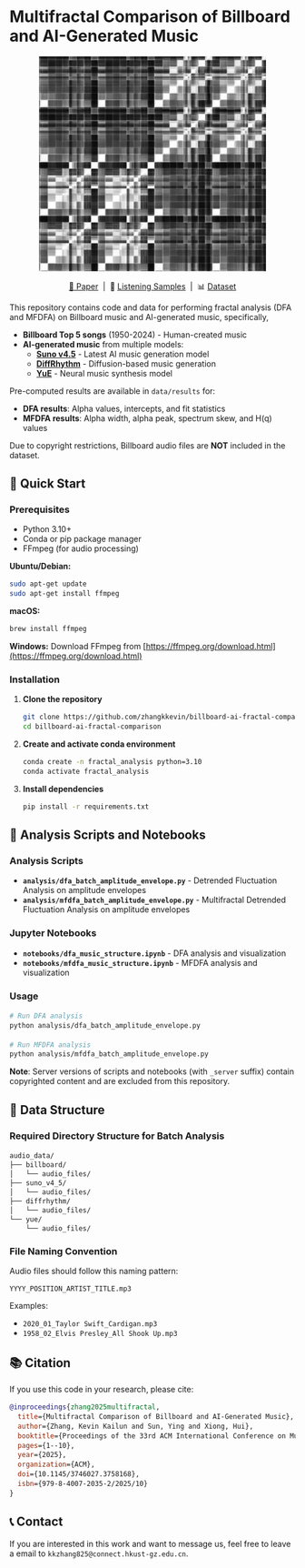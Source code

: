 <p align="center">
    <h1>Multifractal Comparison of Billboard and AI-Generated Music</h1>
</p>

<p align="center">
    <img src="./assets/images/acm.png" width="400" alt="ACM Logo"/>
</p>

<p align="center">
    <a href="https://doi.org/10.1145/3746027.3758168">📑 Paper</a> &nbsp;|&nbsp; 🎵 <a href="https://zhangkkevin.github.io/billboard-ai-fractal-comparison/">Listening Samples</a> &nbsp;|&nbsp; 📊 <a href="https://zenodo.org/placeholder">Dataset</a>
</p>

This repository contains code and data for performing fractal analysis (DFA and MFDFA) on Billboard music and AI-generated music, specifically,
- **Billboard Top 5 songs** (1950-2024) - Human-created music
- **AI-generated music** from multiple models:
  - **[Suno v4.5](https://suno.com/)** - Latest AI music generation model
  - **[DiffRhythm](https://github.com/ASLP-lab/DiffRhythm)** - Diffusion-based music generation
  - **[YuE](https://github.com/multimodal-art-projection/YuE)** - Neural music synthesis model

Pre-computed results are available in `data/results` for:
- **DFA results**: Alpha values, intercepts, and fit statistics
- **MFDFA results**: Alpha width, alpha peak, spectrum skew, and H(q) values

Due to copyright restrictions, Billboard audio files are **NOT** included in the dataset.

## 🚀 Quick Start

### Prerequisites

- Python 3.10+
- Conda or pip package manager
- FFmpeg (for audio processing)

**Ubuntu/Debian:**
```bash
sudo apt-get update
sudo apt-get install ffmpeg
```

**macOS:**
```bash
brew install ffmpeg
```

**Windows:**
Download FFmpeg from [https://ffmpeg.org/download.html](https://ffmpeg.org/download.html)

### Installation

1. **Clone the repository**
   ```bash
   git clone https://github.com/zhangkkevin/billboard-ai-fractal-comparison.git
   cd billboard-ai-fractal-comparison
   ```

2. **Create and activate conda environment**
   ```bash
   conda create -n fractal_analysis python=3.10
   conda activate fractal_analysis
   ```

3. **Install dependencies**
   ```bash
   pip install -r requirements.txt
   ```

## 🔬 Analysis Scripts and Notebooks

### Analysis Scripts
- **`analysis/dfa_batch_amplitude_envelope.py`** - Detrended Fluctuation Analysis on amplitude envelopes
- **`analysis/mfdfa_batch_amplitude_envelope.py`** - Multifractal Detrended Fluctuation Analysis on amplitude envelopes

### Jupyter Notebooks
- **`notebooks/dfa_music_structure.ipynb`** - DFA analysis and visualization
- **`notebooks/mfdfa_music_structure.ipynb`** - MFDFA analysis and visualization

### Usage
```bash
# Run DFA analysis
python analysis/dfa_batch_amplitude_envelope.py

# Run MFDFA analysis  
python analysis/mfdfa_batch_amplitude_envelope.py
```

**Note**: Server versions of scripts and notebooks (with `_server` suffix) contain copyrighted content and are excluded from this repository.
   
## 📁 Data Structure

### Required Directory Structure for Batch Analysis

```
audio_data/
├── billboard/
│   └── audio_files/
├── suno_v4_5/
│   └── audio_files/
├── diffrhythm/
│   └── audio_files/
└── yue/
    └── audio_files/
```

### File Naming Convention

Audio files should follow this naming pattern:
```
YYYY_POSITION_ARTIST_TITLE.mp3
```

Examples:
- `2020_01_Taylor Swift_Cardigan.mp3`
- `1958_02_Elvis Presley_All Shook Up.mp3`

## 📚 Citation

If you use this code in your research, please cite:

```bibtex
@inproceedings{zhang2025multifractal,
  title={Multifractal Comparison of Billboard and AI-Generated Music},
  author={Zhang, Kevin Kailun and Sun, Ying and Xiong, Hui},
  booktitle={Proceedings of the 33rd ACM International Conference on Multimedia (MM '25)},
  pages={1--10},
  year={2025},
  organization={ACM},
  doi={10.1145/3746027.3758168},
  isbn={979-8-4007-2035-2/2025/10}
}
```

## 📞 Contact
If you are interested in this work and want to message us, feel free to leave a email to `kkzhang825@connect.hkust-gz.edu.cn`.